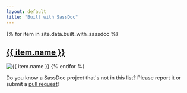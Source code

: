 ```yaml
---
layout: default
title: "Built with SassDoc"
---
```


{% for item in site.data.built_with_sassdoc %}
    <h2><a href="{{ item.url }}">{{ item.name }}</a></h2>
    <img src="/assets/images/built-with-sassdoc/{{ item.image }}" alt="{{ item.name }}" />
{% endfor %}

Do you know a SassDoc project that's not in this list? Please report it or submit a [pull request](https://github.com/SassDoc/sassdoc.github.io/pulls)!
